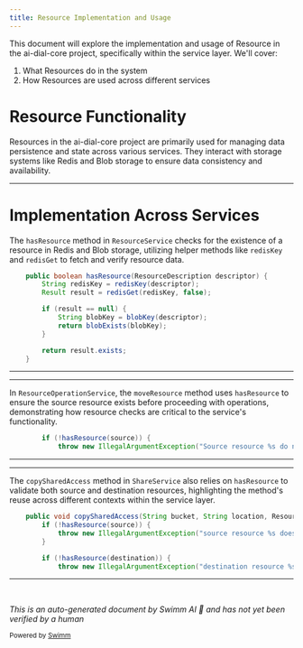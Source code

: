 ```yaml
---
title: Resource Implementation and Usage
---
```

This document will explore the implementation and usage of Resource in the ai-dial-core project, specifically within the service layer. We'll cover:

1. What Resources do in the system
2. How Resources are used across different services

# Resource Functionality

Resources in the ai-dial-core project are primarily used for managing data persistence and state across various services. They interact with storage systems like Redis and Blob storage to ensure data consistency and availability.

<SwmSnippet path="/src/main/java/com/epam/aidial/core/service/ResourceService.java" line="182">

---

# Implementation Across Services

The `hasResource` method in `ResourceService` checks for the existence of a resource in Redis and Blob storage, utilizing helper methods like `redisKey` and `redisGet` to fetch and verify resource data.

```java
    public boolean hasResource(ResourceDescription descriptor) {
        String redisKey = redisKey(descriptor);
        Result result = redisGet(redisKey, false);

        if (result == null) {
            String blobKey = blobKey(descriptor);
            return blobExists(blobKey);
        }

        return result.exists;
    }
```

---

</SwmSnippet>

<SwmSnippet path="/src/main/java/com/epam/aidial/core/service/ResourceOperationService.java" line="27">

---

In `ResourceOperationService`, the `moveResource` method uses `hasResource` to ensure the source resource exists before proceeding with operations, demonstrating how resource checks are critical to the service's functionality.

```java
        if (!hasResource(source)) {
            throw new IllegalArgumentException("Source resource %s do not exists".formatted(sourceResourceUrl));
```

---

</SwmSnippet>

<SwmSnippet path="/src/main/java/com/epam/aidial/core/service/ShareService.java" line="314">

---

The `copySharedAccess` method in `ShareService` also relies on `hasResource` to validate both source and destination resources, highlighting the method's reuse across different contexts within the service layer.

```java
    public void copySharedAccess(String bucket, String location, ResourceDescription source, ResourceDescription destination) {
        if (!hasResource(source)) {
            throw new IllegalArgumentException("source resource %s does not exists".formatted(source.getUrl()));
        }

        if (!hasResource(destination)) {
            throw new IllegalArgumentException("destination resource %s dos not exists".formatted(destination.getUrl()));
```

---

</SwmSnippet>

&nbsp;

*This is an auto-generated document by Swimm AI 🌊 and has not yet been verified by a human*

<SwmMeta version="3.0.0" repo-id="Z2l0aHViJTNBJTNBYWktZGlhbC1jb3JlJTNBJTNBc3dpbW1pbw==" repo-name="ai-dial-core"><sup>Powered by [Swimm](/)</sup></SwmMeta>
